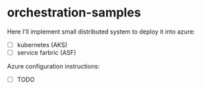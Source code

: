 # orchestration-samples

Here I'll implement small distributed system to deploy it into azure:
- [ ] kubernetes (AKS)
- [ ] service farbric (ASF)

Azure configuration instructions:
- [ ] TODO

